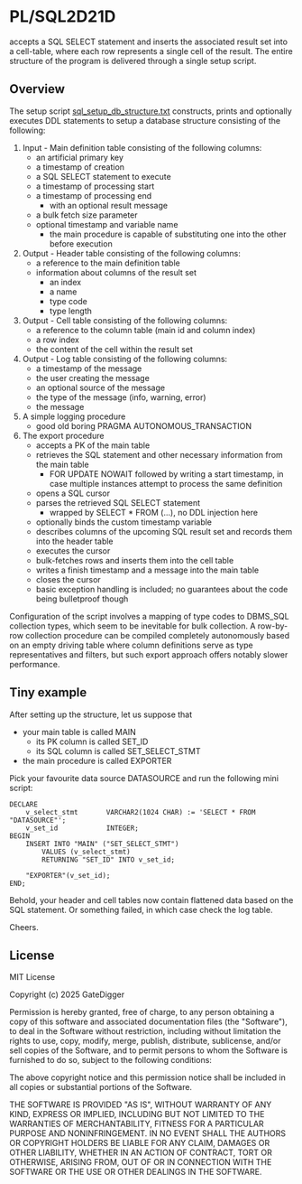 # PL/SQL2D21D
accepts a SQL SELECT statement and inserts the associated result set into a cell-table, where each row represents a single cell of the result. The entire structure of the program is delivered through a single setup script.

## Overview
The setup script [sql_setup_db_structure.txt](src/sql_setup_db_structure.txt) constructs, prints and optionally executes DDL statements to setup a database structure consisting of the following:
1. Input - Main definition table consisting of the following columns:
   - an artificial primary key
   - a timestamp of creation
   - a SQL SELECT statement to execute
   - a timestamp of processing start
   - a timestamp of processing end
      - with an optional result message
   - a bulk fetch size parameter
   - optional timestamp and variable name
     - the main procedure is capable of substituting one into the other before execution
2. Output - Header table consisting of the following columns:
   - a reference to the main definition table
   - information about columns of the result set
     - an index
     - a name
     - type code
     - type length
3. Output - Cell table consisting of the following columns:
   - a reference to the column table (main id and column index)
   - a row index
   - the content of the cell within the result set
4. Output - Log table consisting of the following columns:
   - a timestamp of the message
   - the user creating the message
   - an optional source of the message
   - the type of the message (info, warning, error)
   - the message
5. A simple logging procedure
   - good old boring PRAGMA AUTONOMOUS_TRANSACTION
6. The export procedure
   - accepts a PK of the main table
   - retrieves the SQL statement and other necessary information from the main table
     - FOR UPDATE NOWAIT followed by writing a start timestamp, in case multiple instances attempt to process the same definition
   - opens a SQL cursor
   - parses the retrieved SQL SELECT statement
      - wrapped by SELECT * FROM (...), no DDL injection here
   - optionally binds the custom timestamp variable
   - describes columns of the upcoming SQL result set and records them into the header table
   - executes the cursor
   - bulk-fetches rows and inserts them into the cell table
   - writes a finish timestamp and a message into the main table
   - closes the cursor
   - basic exception handling is included; no guarantees about the code being bulletproof though

Configuration of the script involves a mapping of type codes to DBMS_SQL collection types, which seem to be inevitable for bulk collection. A row-by-row collection procedure can be compiled completely autonomously based on an empty driving table where column definitions serve as type representatives and filters, but such export approach offers notably slower performance.

## Tiny example
After setting up the structure, let us suppose that
  - your main table is called MAIN
    - its PK column is called SET_ID
    - its SQL column is called SET_SELECT_STMT
  - the main procedure is called EXPORTER

Pick your favourite data source DATASOURCE and run the following mini script:
```
DECLARE
    v_select_stmt       VARCHAR2(1024 CHAR) := 'SELECT * FROM "DATASOURCE"';
    v_set_id            INTEGER;
BEGIN
    INSERT INTO "MAIN" ("SET_SELECT_STMT")
        VALUES (v_select_stmt)
        RETURNING "SET_ID" INTO v_set_id;

    "EXPORTER"(v_set_id);
END;
```
Behold, your header and cell tables now contain flattened data based on the SQL statement. Or something failed, in which case check the log table.

Cheers.

## License

MIT License

Copyright (c) 2025 GateDigger

Permission is hereby granted, free of charge, to any person obtaining a copy
of this software and associated documentation files (the "Software"), to deal
in the Software without restriction, including without limitation the rights
to use, copy, modify, merge, publish, distribute, sublicense, and/or sell
copies of the Software, and to permit persons to whom the Software is
furnished to do so, subject to the following conditions:

The above copyright notice and this permission notice shall be included in all
copies or substantial portions of the Software.

THE SOFTWARE IS PROVIDED "AS IS", WITHOUT WARRANTY OF ANY KIND, EXPRESS OR
IMPLIED, INCLUDING BUT NOT LIMITED TO THE WARRANTIES OF MERCHANTABILITY,
FITNESS FOR A PARTICULAR PURPOSE AND NONINFRINGEMENT. IN NO EVENT SHALL THE
AUTHORS OR COPYRIGHT HOLDERS BE LIABLE FOR ANY CLAIM, DAMAGES OR OTHER
LIABILITY, WHETHER IN AN ACTION OF CONTRACT, TORT OR OTHERWISE, ARISING FROM,
OUT OF OR IN CONNECTION WITH THE SOFTWARE OR THE USE OR OTHER DEALINGS IN THE
SOFTWARE.
